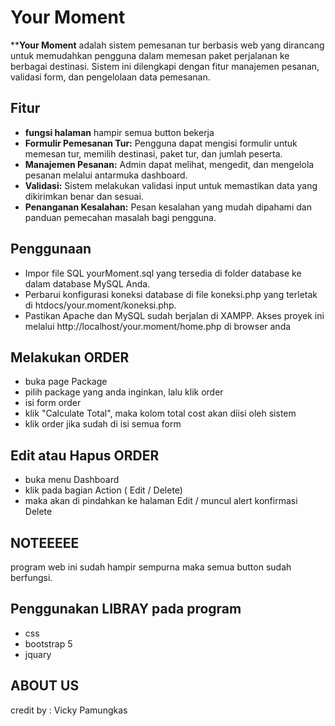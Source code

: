 # Your Moment 

****Your Moment** adalah sistem pemesanan tur berbasis web yang dirancang untuk memudahkan pengguna dalam memesan paket perjalanan ke berbagai destinasi. Sistem ini dilengkapi dengan fitur manajemen pesanan, validasi form, dan pengelolaan data pemesanan.

## Fitur
- **fungsi halaman** hampir semua button bekerja
- **Formulir Pemesanan Tur:** Pengguna dapat mengisi formulir untuk memesan tur, memilih destinasi, paket tur, dan jumlah peserta.
- **Manajemen Pesanan:** Admin dapat melihat, mengedit, dan mengelola pesanan melalui antarmuka dashboard.
- **Validasi:** Sistem melakukan validasi input untuk memastikan data yang dikirimkan benar dan sesuai.
- **Penanganan Kesalahan:** Pesan kesalahan yang mudah dipahami dan panduan pemecahan masalah bagi pengguna.


## Penggunaan
- Impor file SQL yourMoment.sql yang tersedia di folder database ke dalam database MySQL Anda.
- Perbarui konfigurasi koneksi database di file koneksi.php yang terletak di htdocs/your.moment/koneksi.php.
- Pastikan Apache dan MySQL sudah berjalan di XAMPP. Akses proyek ini melalui http://localhost/your.moment/home.php di browser anda


## Melakukan ORDER
- buka page Package
- pilih package yang anda inginkan, lalu klik order
- isi form order
- klik "Calculate Total", maka kolom total cost akan diisi oleh sistem
- klik order jika sudah di isi semua form


## Edit atau Hapus ORDER
- buka menu Dashboard
- klik pada bagian Action ( Edit / Delete)
- maka akan di pindahkan ke halaman Edit / muncul alert konfirmasi Delete



## NOTEEEEE
program web ini sudah hampir sempurna maka semua button sudah berfungsi.


## Penggunakan LIBRAY pada program
- css
- bootstrap 5
- jquary

## ABOUT US ##
credit by : Vicky Pamungkas






